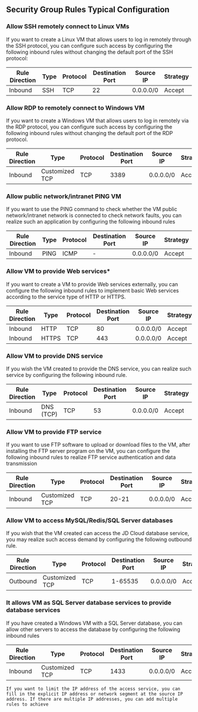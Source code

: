 ## **Security Group Rules Typical Configuration**

### **Allow SSH remotely connect to Linux VMs**

If you want to create a Linux VM that allows users to log in remotely through the SSH protocol, you can configure such access by configuring the following inbound rules without changing the default port of the SSH protocol:

| Rule Direction | Type | Protocol | Destination Port | Source IP | Strategy |
| -------- | ---- | ---- | -------- | --------- | ---- |
| Inbound     | SSH  | TCP  | 22       | 0.0.0.0/0 | Accept |



### **Allow RDP to remotely connect to Windows VM** 

If you want to create a Windows VM that allows users to log in remotely via the RDP protocol, you can configure such access by configuring the following inbound rules without changing the default port of the RDP protocol.

| Rule Direction | Type | Protocol | Destination Port | Source IP | Strategy |
| -------- | --------- | ---- | -------- | --------- | ---- |
| Inbound     | Customized TCP | TCP  | 3389     | 0.0.0.0/0 | Accept |



### Allow public network/intranet PING VM

If you want to use the PING command to check whether the VM public network/intranet network is connected to check network faults, you can realize such an application by configuring the following inbound rules

| Rule Direction | Type | Protocol | Destination Port | Source IP | Strategy |
| -------- | ---- | ---- | -------- | --------- | ---- |
| Inbound     | PING | ICMP | -        | 0.0.0.0/0 | Accept |



### Allow VM to provide Web services*

If you want to create a VM to provide Web services externally, you can configure the following inbound rules to implement basic Web services according to the service type of HTTP or HTTPS.

| Rule Direction | Type | Protocol | Destination Port | Source IP | Strategy |
| -------- | ----- | ---- | -------- | --------- | ---- |
| Inbound     | HTTP  | TCP  | 80       | 0.0.0.0/0 | Accept |
| Inbound     | HTTPS | TCP  | 443      | 0.0.0.0/0 | Accept |

### **Allow VM to provide DNS service** 

If you wish the VM created to provide the DNS service, you can realize such service by configuring the following inbound rule. 

| Rule Direction | Type | Protocol | Destination Port | Source IP | Strategy |
| -------- | ---------- | ---- | -------- | --------- | ---- |
| Inbound     | DNS (TCP) | TCP  | 53       | 0.0.0.0/0 | Accept |

### **Allow VM to provide FTP service**

If you want to use FTP software to upload or download files to the VM, after installing the FTP server program on the VM, you can configure the following inbound rules to realize FTP service authentication and data transmission 

| Rule Direction | Type | Protocol | Destination Port | Source IP | Strategy |
| -------- | --------- | ---- | -------- | --------- | ---- |
| Inbound     | Customized TCP | TCP  | 20-21    | 0.0.0.0/0 | Accept |

### Allow VM to access MySQL/Redis/SQL Server databases

If you wish that the VM created can access the JD Cloud database service, you may realize such access demand by configuring the following outbound rule. 

| Rule Direction | Type | Protocol | Destination Port | Source IP | Strategy |
| -------- | --------- | ---- | -------- | --------- | ---- |
| Outbound     | Customized TCP | TCP  | 1-65535  | 0.0.0.0/0 | Accept |

### **It allows VM as SQL Server database services to provide database services**

If you have created a Windows VM with a SQL Server database, you can allow other servers to access the database by configuring the following inbound rules

| Rule Direction | Type | Protocol | Destination Port | Source IP | Strategy |
| -------- | --------- | ---- | -------- | --------- | ---- |
| Inbound     | Customized TCP  | TCP  | 1433     | 0.0.0.0/0 | Accept |

`If you want to limit the IP address of the access service, you can fill in the explicit IP address or network segment at the source IP address. If there are multiple IP addresses, you can add multiple rules to achieve`